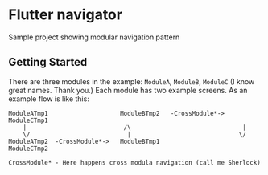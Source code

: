 # Flutter navigator

Sample project showing modular navigation pattern

## Getting Started

There are three modules in the example: `ModuleA`, `ModuleB`, `ModuleC` (I know great names. Thank you.)
Each module has two example screens. As an example flow is like this:

```
ModuleATmp1                    ModuleBTmp2   -CrossModule*->   ModuleCTmp1
    |                           /\                               |
    \/                           |                              \/
ModuleATmp2  -CrossModule*->   ModuleBTmp1                     ModuleCTmp2

CrossModule* - Here happens cross modula navigation (call me Sherlock)
```
